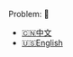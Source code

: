 Problem: :link: 
- [:cn:中文](https://leetcode-cn.com/problems/same-tree)
- [:us:English](https://leetcode.com/problems/same-tree)